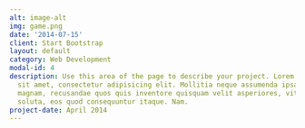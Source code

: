 ```yaml
---
alt: image-alt
img: game.png
date: '2014-07-15'
client: Start Bootstrap
layout: default
category: Web Development
modal-id: 4
description: Use this area of the page to describe your project. Lorem ipsum dolor
  sit amet, consectetur adipisicing elit. Mollitia neque assumenda ipsam nihil, molestias
  magnam, recusandae quos quis inventore quisquam velit asperiores, vitae? Reprehenderit
  soluta, eos quod consequuntur itaque. Nam.
project-date: April 2014
---
```

